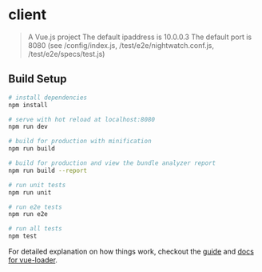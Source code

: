 # client

> A Vue.js project
The default ipaddress is 10.0.0.3
The default port is 8080
(see /config/index.js, /test/e2e/nightwatch.conf.js, /test/e2e/specs/test.js)

## Build Setup

``` bash
# install dependencies
npm install

# serve with hot reload at localhost:8080
npm run dev

# build for production with minification
npm run build

# build for production and view the bundle analyzer report
npm run build --report

# run unit tests
npm run unit

# run e2e tests
npm run e2e

# run all tests
npm test
```

For detailed explanation on how things work, checkout the [guide](http://vuejs-templates.github.io/webpack/) and [docs for vue-loader](http://vuejs.github.io/vue-loader).
